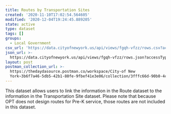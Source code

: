 ```yaml
---
title: Routes by Transportation Sites
created: '2020-11-10T17:02:54.564605'
modified: '2020-12-04T19:24:45.889205'
state: active
type: dataset
tags: []
groups:
  - Local Government
csv_url: 'https://data.cityofnewyork.us/api/views/fgqh-vfzz/rows.csv?accessType=DOWNLOAD'
json_url: >-
  https://data.cityofnewyork.us/api/views/fgqh-vfzz/rows.json?accessType=DOWNLOAD
layout: post
postman_collection_url: >-
  https://thedaydasource.postman.co/workspace/City-of New
  York~3b6f7a46-5db5-42b1-80fe-9fbef41e3e06/collection/3fffc66d-90b0-4ca8-95bf-8d6d9add1c46
---
```

This dataset allows users to link the information in the Route dataset to the information in the Transportation Site dataset. 
Please note that because OPT does not design routes for Pre-K service, those routes are not included in this dataset.
